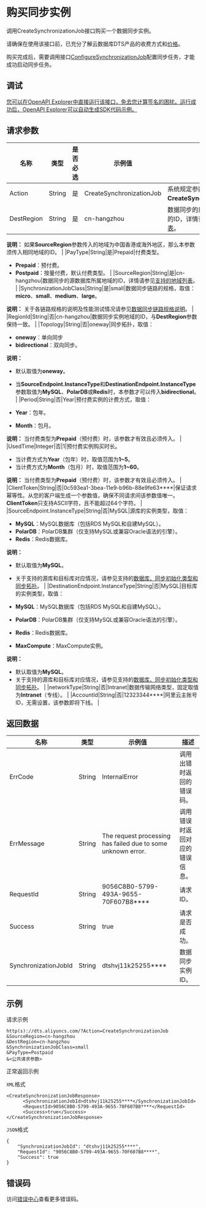 # 购买同步实例

调用CreateSynchronizationJob接口购买一个数据同步实例。

请确保在使用该接口前，已充分了解云数据库DTS产品的收费方式和[价格](https://www.aliyun.com/price/product#/dts/detail)。

购买完成后，需要调用接口[ConfigureSynchronizationJob](https://help.aliyun.com/document_detail/49447.html)配置同步任务，才能成功启动同步任务。

## 调试

[您可以在OpenAPI Explorer中直接运行该接口，免去您计算签名的困扰。运行成功后，OpenAPI Explorer可以自动生成SDK代码示例。](https://api.aliyun.com/#product=Dts&api=CreateSynchronizationJob&type=RPC&version=2020-01-01)

## 请求参数

|名称|类型|是否必选|示例值|描述|
|--|--|----|---|--|
|Action|String|是|CreateSynchronizationJob|系统规定参数，取值：**CreateSynchronizationJob**。 |
|DestRegion|String|是|cn-hangzhou|数据同步的目标数据库所属地域的ID，详情请参见[支持的地域列表](~141033~)。

 **说明：** 如果**SourceRegion**参数传入的地域为中国香港或海外地区，那么本参数须传入相同地域的ID。 |
|PayType|String|是|Prepaid|付费类型。

 -   **Prepaid**：预付费。
-   **Postpaid**：按量付费，默认付费类型。 |
|SourceRegion|String|是|cn-hangzhou|数据同步的源数据库所属地域的ID，详情请参见[支持的地域列表](~141033~)。 |
|SynchronizationJobClass|String|是|small|数据同步链路的规格，取值：**micro**、**small**、**medium**、**large**。

 **说明：** 关于各链路规格的说明及性能测试情况请参见[数据同步链路规格说明](~26605~)。 |
|RegionId|String|否|cn-hangzhou|数据同步实例地域的ID，与**DestRegion**参数保持一致。 |
|Topology|String|否|oneway|同步拓扑，取值：

 -   **oneway**：单向同步
-   **bidirectional**：双向同步。

 **说明：**

-   默认取值为**oneway**。
-   当**SourceEndpoint.InstanceType**和**DestinationEndpoint.InstanceType**参数取值为**MySQL**、**PolarDB**或**Redis**时，本参数才可以传入**bidirectional**。 |
|Period|String|否|Year|预付费实例的计费方式，取值：

 -   **Year**：包年。
-   **Month**：包月。

 **说明：** 当付费类型为**Prepaid**（预付费）时，该参数才有效且必须传入。 |
|UsedTime|Integer|否|1|预付费实例购买时长。

 -   当计费方式为**Year**（包年）时，取值范围为**1~5**。
-   当计费方式为**Month**（包月）时，取值范围为**1~60**。

 **说明：** 当付费类型为**Prepaid**（预付费）时，该参数才有效且必须传入。 |
|ClientToken|String|否|0c593ea1-3bea-11e9-b96b-88e9fe63\*\*\*\*|保证请求幂等性。从您的客户端生成一个参数值，确保不同请求间该参数值唯一。**ClientToken**只支持ASCII字符，且不能超过64个字符。 |
|SourceEndpoint.InstanceType|String|否|MySQL|源库的实例类型，取值：

 -   **MySQL**：MySQL数据库（包括RDS MySQL和自建MySQL）。
-   **PolarDB**：PolarDB集群（仅支持MySQL或兼容Oracle语法的引擎）。
-   **Redis**：Redis数据库。

 **说明：**

-   默认取值为**MySQL**。
-   关于支持的源库和目标库对应情况，请参见支持的[数据库、同步初始化类型和同步拓扑](~130744~)。 |
|DestinationEndpoint.InstanceType|String|否|MySQL|目标库的实例类型，取值：

 -   **MySQL**：MySQL数据库（包括RDS MySQL和自建MySQL）。
-   **PolarDB**：PolarDB集群（仅支持MySQL或兼容Oracle语法的引擎）。
-   **Redis**：Redis数据库。
-   **MaxCompute**：MaxCompute实例。

 **说明：**

-   默认取值为**MySQL**。
-   关于支持的源库和目标库对应情况，请参见支持的[数据库、同步初始化类型和同步拓扑](~130744~)。 |
|networkType|String|否|Intranet|数据传输网络类型，固定取值为**Intranet**（专线）。 |
|AccountId|String|否|12323344\*\*\*\*|阿里云主账号ID，无需设置，该参数即将下线。 |

## 返回数据

|名称|类型|示例值|描述|
|--|--|---|--|
|ErrCode|String|InternalError|调用出错时返回的错误码。 |
|ErrMessage|String|The request processing has failed due to some unknown error.|调用错误时返回对应的错误信息。 |
|RequestId|String|9056C8B0-5799-493A-9655-70F607B8\*\*\*\*|请求ID。 |
|Success|String|true|请求是否成功。 |
|SynchronizationJobId|String|dtshvj11k25255\*\*\*\*|数据同步实例ID。 |

## 示例

请求示例

```
http(s)://dts.aliyuncs.com/?Action=CreateSynchronizationJob
&SourceRegion=cn-hangzhou
&DestRegion=cn-hangzhou
&SynchronizationJobClass=small
&PayType=Postpaid 
&<公共请求参数>
```

正常返回示例

`XML`格式

```
<CreateSynchronizationJobResponse>
      <SynchronizationJobId>dtshvj11k25255****</SynchronizationJobId>
      <RequestId>9056C8B0-5799-493A-9655-70F607B8****</RequestId>
      <Success>true</Success>
</CreateSynchronizationJobResponse>
```

`JSON`格式

```
{
	"SynchronizationJobId": "dtshvj11k25255****",
	"RequestId": "9056C8B0-5799-493A-9655-70F607B8****",
	"Success": true
}
```

## 错误码

访问[错误中心](https://error-center.aliyun.com/status/product/Dts)查看更多错误码。

